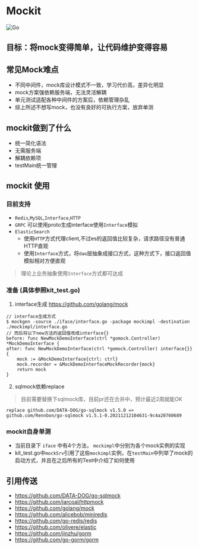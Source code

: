 # Mockit
![Go](https://github.com/shihuo-cn/mockit/workflows/Go/badge.svg)
## 目标：将mock变得简单，让代码维护变得容易

## 常见Mock难点
- 不同中间件，mock库设计模式不一致，学习代价高，差异化明显
- mock方案强依赖服务端，无法灵活解耦
- 单元测试适配各种中间件的方案后，依赖管理杂乱
- 综上所述不想写mock，也没有良好的可执行方案，放弃单测
## mockit做到了什么
- 统一简化语法
- 无需服务端
- 解耦依赖项
- testMain统一管理

## mockit 使用
### 目前支持
- `Redis`,`MySQL`,`Interface`,`HTTP`
- `GRPC` 可以使用proto生成interface使用`Interface`模拟
- `ElasticSearch`
    + 使用`HTTP`方式代理client,不过es的返回值比较复杂，请求路径没有普通HTTP直观
    + 使用`Interface`方式，将`dao`层抽象成接口方式，这种方式下，接口返回值模拟相对方便直观

> 理论上业务抽象使用`Interface`方式都可达成

### 准备 (具体参照kit_test.go)
1. interface生成 https://github.com/golang/mock
```golang
// interface生成方式
$ mockgen -source ./iface/interface.go -package mockimpl -destination ./mockimpl/interface.go
// 而后将以下new方法的返回值改成interface{}
before: func NewMockDemoInterface(ctrl *gomock.Controller) *MockDemoInterface {
after: func NewMockDemoInterface(ctrl *gomock.Controller) interface{}} {
    mock := &MockDemoInterface{ctrl: ctrl}
    mock.recorder = &MockDemoInterfaceMockRecorder{mock}
    return mock
}
``` 
2. sqlmock依赖replace
> 目前需要替换下sqlmock库，目前pr还在合并中，预计最近2周就能OK
```
replace github.com/DATA-DOG/go-sqlmock v1.5.0 => github.com/Rennbon/go-sqlmock v1.5.1-0.20211212104631-9c4a20760689
```
### mockit自身单测
- 当前目录下 `iface` 中有4个方法， `mockimpl`中分别为各个mock实例的实现
- kit_test.go中`mockSrv`引用了这些`mockimpl`实例，在`testMain`中列举了mock的启动方式，并且在之后所有的Test中介绍了如何使用

## 引用传送
- https://github.com/DATA-DOG/go-sqlmock
- https://github.com/jarcoal/httpmock
- https://github.com/golang/mock
- https://github.com/alicebob/miniredis
- https://github.com/go-redis/redis
- https://github.com/olivere/elastic
- https://github.com/jinzhu/gorm
- https://github.com/go-gorm/gorm

